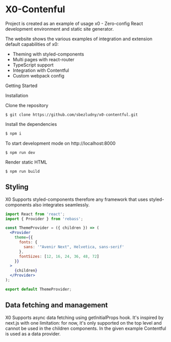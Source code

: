 # X0-Contenful

Project is created as an example of usage x0 - Zero-config React development environment and static site generator.

The website shows the various examples of integration and extension default capabilities of x0:

* Theming with styled-components
* Multi pages with react-router
* TypeScript support
* Integration with Contentful
* Custom webpack config

Getting Started

Installation

Clone the repository

```
$ git clone https://github.com/sbezludny/x0-contentful.git
```

Install the dependencies

```bash
$ npm i
```

To start development mode on http://localhost:8000

```
$ npm run dev
```

Render static HTML

```
$ npm run build
```

## Styling

X0 Supports styled-components therefore any framework that uses styled-components also integrates seamlessly.

```jsx
import React from 'react';
import { Provider } from 'rebass';

const ThemeProvider = ({ children }) => (
  <Provider
    theme={{
      fonts: {
        sans: '"Avenir Next", Helvetica, sans-serif'
      },
      fontSizes: [12, 16, 24, 36, 48, 72]
    }}
  >
    {children}
  </Provider>
);

export default ThemeProvider;
```

## Data fetching and management

X0 Supports async data fetching using getInitialProps hook. It's inspired by next.js with one limitation: for now, it's only supported on the top level and cannot be used in the children components.
In the given example Contentful is used as a data provider. 

